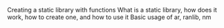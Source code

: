 Creating a static library with functions
What is a static library, how does it work, how to create one, and how to use it
Basic usage of ar, ranlib, nm
